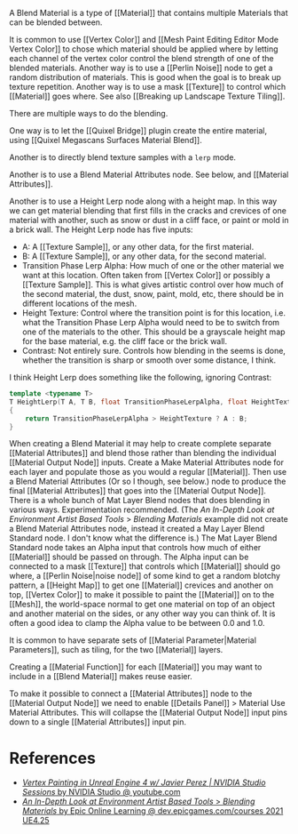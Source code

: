 A Blend Material is a type of [[Material]] that contains multiple Materials that can be blended between.

It is common to use [[Vertex Color]] and [[Mesh Paint Editing Editor Mode Vertex Color]] to chose which material should be applied where by letting each channel of the vertex color control the blend strength of one of the blended materials.
Another way is to use a [[Perlin Noise]] node to get a random distribution of materials.
This is good when the goal is to break up texture repetition.
Another way is to use a mask [[Texture]] to control which [[Material]] goes where.
See also [[Breaking up Landscape Texture Tiling]].

There are multiple ways to do the blending.

One way is to let the [[Quixel Bridge]] plugin create the entire material, using [[Quixel Megascans Surfaces Material Blend]].

Another is to directly blend texture samples with a `lerp` mode.

Another is to use a Blend Material Attributes node.
See below, and [[Material Attributes]].

Another is to use a Height Lerp node along with a height map.
In this way we can get material blending that first fills in the cracks and crevices of one material with another, such as snow or dust in a cliff face, or paint or mold in a brick wall.
The Height Lerp node has five inputs:
- A: A [[Texture Sample]], or any other data, for the first material.
- B: A [[Texture Sample]], or any other data, for the second material.
- Transition Phase Lerp Alpha: How much of one or the other material we want at this location. Often taken from [[Vertex Color]] or possibly a [[Texture Sample]]. This is what gives artistic control over how much of the second material, the dust, snow, paint, mold, etc, there should be in different locations of the mesh.
- Height Texture: Control where the transition point is for this location, i.e. what the Transition Phase Lerp Alpha would need to be to switch from one of the materials to the other. This should be a grayscale height map for the base material, e.g. the cliff face or the brick wall.
- Contrast: Not entirely sure. Controls how blending in the seems is done, whether the transition is sharp or smooth over some distance, I think.

I think Height Lerp does something like the following, ignoring Contrast:
```cpp
template <typename T>
T HeightLerp(T A, T B, float TransitionPhaseLerpAlpha, float HeightTexture)
{
	return TransitionPhaseLerpAlpha > HeightTexture ? A : B;
}
```


When creating a Blend Material it may help to create complete separate [[Material Attributes]] and blend those rather than blending the individual [[Material Output Node]] inputs.
Create a Make Material Attributes node for each layer and populate those as you would a regular [[Material]].
Then use a Blend Material Attributes (Or so I though, see below.) node to produce the final [[Material Attributes]] that goes into the [[Material Output Node]].
There is a whole bunch of Mat Layer Blend nodes that does blending in various ways.
Experimentation recommended.
(The _An In-Depth Look at Environment Artist Based Tools_ > _Blending Materials_ example did not create a Blend Material Attributes node, instead it created a May Layer Blend Standard node. I don't know what the difference is.)
The Mat Layer Blend Standard node takes an Alpha input that controls how much of either [[Material]] should be passed on through.
The Alpha input can be connected to a mask [[Texture]] that controls which [[Material]] should go where, a [[Perlin Noise|noise node]] of some kind to get a random blotchy pattern, a [[Height Map]] to get one [[Material]] crevices and another on top, [[Vertex Color]] to make it possible to paint the [[Material]] on to the [[Mesh]], the world-space normal to get one material on top of an object and another material on the sides, or any other way you can think of.
It is often a good idea to clamp the Alpha value to be between 0.0 and 1.0.

It is common to have separate sets of [[Material Parameter|Material Parameters]], such as tiling, for the two [[Material]] layers.

Creating a [[Material Function]] for each [[Material]] you may want to include in a [[Blend Material]] makes reuse easier.

To make it possible to connect a [[Material Attributes]] node to the [[Material Output Node]] we need to enable [[Details Panel]] > Material  Use Material Attributes.
This will collapse the [[Material Output Node]] input  pins down to a single [[Material Attributes]] input pin.

# References

- [_Vertex Painting in Unreal Engine 4 w/ Javier Perez | NVIDIA Studio Sessions_ by NVIDIA Studio @ youtube.com](https://www.youtube.com/watch?v=D1XhB_DRiEY)
- [_An In-Depth Look at Environment Artist Based Tools_ > _Blending Materials_ by Epic Online Learning @ dev.epicgames.com/courses 2021 UE4.25](https://dev.epicgames.com/community/learning/courses/3G/unreal-engine-an-in-depth-look-at-environment-artist-based-tools/07y/unreal-engine-blending-materials)
